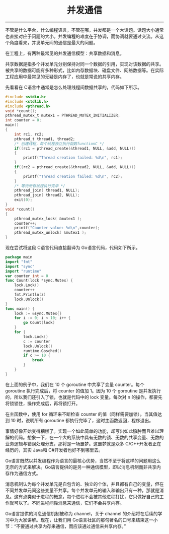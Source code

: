 <center><h1>并发通信</h1></center>

---

不管是什么平台，什么编程语言，不管在哪，并发都是一个大话题。话题大小通常也直接对应于问题的大小。并发编程的难度在于协调，而协调就要通过交流。从这个角度看来，并发单元间的通信是最大的问题。

在工程上，有两种最常见的并发通信模型：共享数据和消息。

共享数据是指多个并发单元分别保持对同一个数据的引用，实现对该数据的共享。被共享的数据可能有多种形式，比如内存数据块、磁盘文件、网络数据等。在实际工程应用中最常见的无疑是内存了，也就是常说的共享内存。

先看看在 C语言中通常是怎么处理线程间数据共享的，代码如下所示。
```c
#include <stdio.h>
#include <stdlib.h>
#include <pthread.h>
void *count();
pthread_mutex_t mutex1 = PTHREAD_MUTEX_INITIALIZER;
int counter = 0;
main()
{
    int rc1, rc2;
    pthread_t thread1, thread2;
    /* 创建线程，每个线程独立执行函数functionC */
    if((rc1 = pthread_create(&thread1, NULL, &add, NULL)))
    {
        printf("Thread creation failed: %d\n", rc1);
    }
    if((rc2 = pthread_create(&thread2, NULL, &add, NULL)))
    {
        printf("Thread creation failed: %d\n", rc2);
    }
    /* 等待所有线程执行完毕 */
    pthread_join( thread1, NULL);
    pthread_join( thread2, NULL);
    exit(0);
}
void *count()
{
    pthread_mutex_lock( &mutex1 );
    counter++;
    printf("Counter value: %d\n",counter);
    pthread_mutex_unlock( &mutex1 );
}
```
现在尝试将这段 C语言代码直接翻译为 Go语言代码，代码如下所示。
```go
package main
import "fmt"
import "sync"
import "runtime"
var counter int = 0
func Count(lock *sync.Mutex) {
    lock.Lock()
    counter++
    fmt.Println(z)
    lock.Unlock()
}
func main() {
    lock := &sync.Mutex{}
    for i := 0; i < 10; i++ {
        go Count(lock)
    }
    for {
        lock.Lock()
        c := counter
        lock.Unlock()
        runtime.Gosched()
        if c >= 10 {
            break
        }
    }
}
```
在上面的例子中，我们在 10 个 goroutine 中共享了变量 counter。每个 goroutine 执行完成后，将 counter 的值加 1。因为 10 个 goroutine 是并发执行的，所以我们还引入了锁，也就是代码中的 lock 变量。每次对 n 的操作，都要先将锁锁住，操作完成后，再将锁打开。

在主函数中，使用 for 循环来不断检查 counter 的值（同样需要加锁）。当其值达到 10 时，说明所有 goroutine 都执行完毕了，这时主函数返回，程序退出。

事情好像开始变得糟糕了。实现一个如此简单的功能，却写出如此臃肿而且难以理解的代码。想象一下，在一个大的系统中具有无数的锁、无数的共享变量、无数的业务逻辑与错误处理分支，那将是一场噩梦。这噩梦就是众多 C/C++开发者正在经历的，其实 Java和 C#开发者也好不到哪里去。

Go语言既然以并发编程作为语言的最核心优势，当然不至于将这样的问题用这么无奈的方式来解决。Go语言提供的是另一种通信模型，即以消息机制而非共享内存作为通信方式。

消息机制认为每个并发单元是自包含的、独立的个体，并且都有自己的变量，但在不同并发单元间这些变量不共享。每个并发单元的输入和输出只有一种，那就是消息。这有点类似于进程的概念，每个进程不会被其他进程打扰，它只做好自己的工作就可以了。不同进程间靠消息来通信，它们不会共享内存。

Go语言提供的消息通信机制被称为 channel，关于 channel 的介绍将在后续的学习中为大家讲解。现在，让我们用 Go语言社区的那句著名的口号来结束这一小节：“不要通过共享内存来通信，而应该通过通信来共享内存。”

